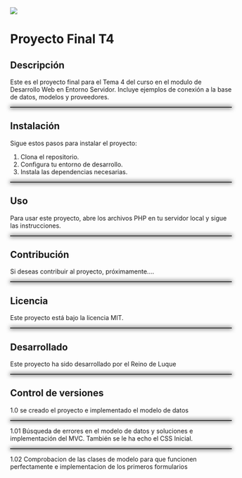 
<img src="https://i.redd.it/ifw1keannjw41.jpg">

# Proyecto Final T4

## Descripción
Este es el proyecto final para el Tema 4 del curso en el modulo de Desarrollo Web en Entorno Servidor. Incluye ejemplos de conexión a la base de datos, modelos y proveedores.

<hr style="height: 2px; background-color: #333; box-shadow: 0 0 10px 1px #333;">

## Instalación
Sigue estos pasos para instalar el proyecto:
1. Clona el repositorio.
2. Configura tu entorno de desarrollo.
3. Instala las dependencias necesarias.

<hr style="height: 2px; background-color: #333; box-shadow: 0 0 10px 1px #333;">

## Uso
Para usar este proyecto, abre los archivos PHP en tu servidor local y sigue las instrucciones.

<hr style="height: 2px; background-color: #333; box-shadow: 0 0 10px 1px #333;">

## Contribución
Si deseas contribuir al proyecto, próximamente....

<hr style="height: 2px; background-color: #333; box-shadow: 0 0 10px 1px #333;">

## Licencia
Este proyecto está bajo la licencia MIT.

<hr style="height: 2px; background-color: #333; box-shadow: 0 0 10px 1px #333;">

## Desarrollado 
Este proyecto ha sido desarrollado por el Reino de Luque

<hr style="height: 2px; background-color: #333; box-shadow: 0 0 10px 1px #333;">

## Control de versiones

1.0 se creado el proyecto e implementado el modelo de datos

<hr style="height: 2px; background-color: #333; box-shadow: 0 0 10px 1px #333;">

1.01 Búsqueda de errores en el modelo de datos y soluciones e implementación del MVC. También se le ha echo el CSS Inicial.

<hr style="height: 2px; background-color: #333; box-shadow: 0 0 10px 1px #333;">

1.02 Comprobacion de las clases de modelo para que funcionen perfectamente e implementacion de los primeros formularios
